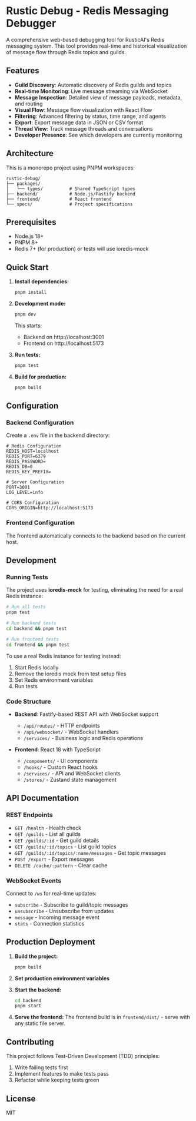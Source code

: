 # Rustic Debug - Redis Messaging Debugger

A comprehensive web-based debugging tool for RusticAI's Redis messaging system. This tool provides real-time and historical visualization of message flow through Redis topics and guilds.

## Features

- **Guild Discovery**: Automatic discovery of Redis guilds and topics
- **Real-time Monitoring**: Live message streaming via WebSocket
- **Message Inspection**: Detailed view of message payloads, metadata, and routing
- **Visual Flow**: Message flow visualization with React Flow
- **Filtering**: Advanced filtering by status, time range, and agents
- **Export**: Export message data in JSON or CSV format
- **Thread View**: Track message threads and conversations
- **Developer Presence**: See which developers are currently monitoring

## Architecture

This is a monorepo project using PNPM workspaces:

```
rustic-debug/
├── packages/
│   └── types/          # Shared TypeScript types
├── backend/            # Node.js/Fastify backend
├── frontend/           # React frontend
└── specs/              # Project specifications
```

## Prerequisites

- Node.js 18+ 
- PNPM 8+
- Redis 7+ (for production) or tests will use ioredis-mock

## Quick Start

1. **Install dependencies:**
   ```bash
   pnpm install
   ```

2. **Development mode:**
   ```bash
   pnpm dev
   ```

   This starts:
   - Backend on http://localhost:3001
   - Frontend on http://localhost:5173

3. **Run tests:**
   ```bash
   pnpm test
   ```

4. **Build for production:**
   ```bash
   pnpm build
   ```

## Configuration

### Backend Configuration

Create a `.env` file in the backend directory:

```env
# Redis Configuration
REDIS_HOST=localhost
REDIS_PORT=6379
REDIS_PASSWORD=
REDIS_DB=0
REDIS_KEY_PREFIX=

# Server Configuration
PORT=3001
LOG_LEVEL=info

# CORS Configuration
CORS_ORIGIN=http://localhost:5173
```

### Frontend Configuration

The frontend automatically connects to the backend based on the current host.

## Development

### Running Tests

The project uses **ioredis-mock** for testing, eliminating the need for a real Redis instance:

```bash
# Run all tests
pnpm test

# Run backend tests
cd backend && pnpm test

# Run frontend tests  
cd frontend && pnpm test
```

To use a real Redis instance for testing instead:
1. Start Redis locally
2. Remove the ioredis mock from test setup files
3. Set Redis environment variables
4. Run tests

### Code Structure

- **Backend**: Fastify-based REST API with WebSocket support
  - `/api/routes/` - HTTP endpoints
  - `/api/websocket/` - WebSocket handlers
  - `/services/` - Business logic and Redis operations
  
- **Frontend**: React 18 with TypeScript
  - `/components/` - UI components
  - `/hooks/` - Custom React hooks
  - `/services/` - API and WebSocket clients
  - `/stores/` - Zustand state management

## API Documentation

### REST Endpoints

- `GET /health` - Health check
- `GET /guilds` - List all guilds
- `GET /guilds/:id` - Get guild details
- `GET /guilds/:id/topics` - List guild topics
- `GET /guilds/:id/topics/:name/messages` - Get topic messages
- `POST /export` - Export messages
- `DELETE /cache/:pattern` - Clear cache

### WebSocket Events

Connect to `/ws` for real-time updates:

- `subscribe` - Subscribe to guild/topic messages
- `unsubscribe` - Unsubscribe from updates
- `message` - Incoming message event
- `stats` - Connection statistics

## Production Deployment

1. **Build the project:**
   ```bash
   pnpm build
   ```

2. **Set production environment variables**

3. **Start the backend:**
   ```bash
   cd backend
   pnpm start
   ```

4. **Serve the frontend:**
   The frontend build is in `frontend/dist/` - serve with any static file server.

## Contributing

This project follows Test-Driven Development (TDD) principles:

1. Write failing tests first
2. Implement features to make tests pass
3. Refactor while keeping tests green

## License

MIT